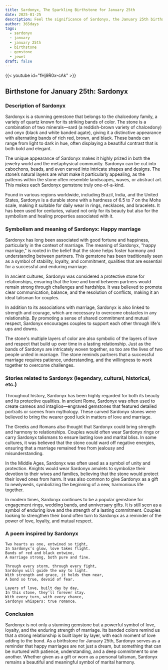 ```yaml
---
title: Sardonyx, The Sparkling Birthstone for January 25th
date: 2025-01-25
description: Feel the significance of Sardonyx, the January 25th birthstone symbolizing Happy marriage. Let its beauty and meaning brighten your day.
author: 365days
tags:
  - sardonyx
  - january
  - january 25th
  - birthstone
  - gemstone
  - jewel
draft: false
---
```


{{< youtube id="fHj9R0x-cAk" >}}

## Birthstone for January 25th: Sardonyx

### Description of Sardonyx

Sardonyx is a stunning gemstone that belongs to the chalcedony family, a variety of quartz known for its striking bands of color. The stone is a combination of two minerals—sard (a reddish-brown variety of chalcedony) and onyx (black and white banded agate), giving it a distinctive appearance with alternating bands of rich red, brown, and black. These bands can range from light to dark in hue, often displaying a beautiful contrast that is both bold and elegant.

The unique appearance of Sardonyx makes it highly prized in both the jewelry world and the metaphysical community. Sardonyx can be cut into cabochons, beads, and even carved into intricate shapes and designs. The stone’s natural layers are what make it particularly appealing, as the patterns within the stone often resemble landscapes, waves, or abstract art. This makes each Sardonyx gemstone truly one-of-a-kind.

Found in various regions worldwide, including Brazil, India, and the United States, Sardonyx is a durable stone with a hardness of 6.5 to 7 on the Mohs scale, making it suitable for daily wear in rings, necklaces, and bracelets. It has been used for centuries, valued not only for its beauty but also for the symbolism and healing properties associated with it.

### Symbolism and meaning of Sardonyx: Happy marriage

Sardonyx has long been associated with good fortune and happiness, particularly in the context of marriage. The meaning of Sardonyx, "happy marriage," is rooted in the belief that the stone helps foster harmony and understanding between partners. This gemstone has been traditionally seen as a symbol of stability, loyalty, and commitment, qualities that are essential for a successful and enduring marriage.

In ancient cultures, Sardonyx was considered a protective stone for relationships, ensuring that the love and bond between partners would remain strong through challenges and hardships. It was believed to promote clear communication, balance, and the resolution of conflicts, making it an ideal talisman for couples.

In addition to its associations with marriage, Sardonyx is also linked to strength and courage, which are necessary to overcome obstacles in any relationship. By promoting a sense of shared commitment and mutual respect, Sardonyx encourages couples to support each other through life's ups and downs.

The stone's multiple layers of color are also symbolic of the layers of love and respect that build up over time in a lasting relationship. Just as the bands of Sardonyx are intricately woven together, so too are the lives of two people united in marriage. The stone reminds partners that a successful marriage requires patience, understanding, and the willingness to work together to overcome challenges.

### Stories related to Sardonyx (legendary, cultural, historical, etc.)

Throughout history, Sardonyx has been highly regarded for both its beauty and its protective qualities. In ancient Rome, Sardonyx was often used to create cameos and intaglios—engraved gemstones that featured detailed portraits or scenes from mythology. These carved Sardonyx stones were believed to bring the wearer good luck in matters of love and marriage.

The Greeks and Romans also thought that Sardonyx could bring strength and harmony to relationships. Couples would often wear Sardonyx rings or carry Sardonyx talismans to ensure lasting love and marital bliss. In some cultures, it was believed that the stone could ward off negative energies, ensuring that a marriage remained free from jealousy and misunderstanding.

In the Middle Ages, Sardonyx was often used as a symbol of unity and protection. Knights would wear Sardonyx amulets to symbolize their devotion to their wives and families, believing that the stone would protect their loved ones from harm. It was also common to give Sardonyx as a gift to newlyweds, symbolizing the beginning of a new, harmonious life together.

In modern times, Sardonyx continues to be a popular gemstone for engagement rings, wedding bands, and anniversary gifts. It is still seen as a symbol of enduring love and the strength of a lasting commitment. Couples looking to strengthen their bond often turn to Sardonyx as a reminder of the power of love, loyalty, and mutual respect.

### A poem inspired by Sardonyx

```
Two hearts as one, entwined so tight,  
In Sardonyx’s glow, love takes flight.  
Bands of red and black entwine,  
A marriage strong, both pure and fine.  

Through every storm, through every fight,  
Sardonyx will guide the way to light.  
With strength and grace, it holds them near,  
A bond so true, devoid of fear.  

Layers of love, built day by day,  
In this stone, they’ll forever stay.  
With every turn, with every chance,  
Sardonyx whispers: true romance.
```

### Conclusion

Sardonyx is not only a stunning gemstone but a powerful symbol of love, loyalty, and the enduring strength of marriage. Its banded colors remind us that a strong relationship is built layer by layer, with each moment of love adding to the bond. As a birthstone for January 25th, Sardonyx serves as a reminder that happy marriages are not just a dream, but something that can be nurtured with patience, understanding, and a deep commitment to one another. Whether given as a gift or worn as a personal talisman, Sardonyx remains a beautiful and meaningful symbol of marital harmony.